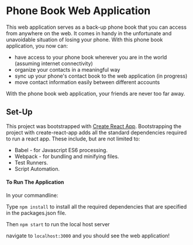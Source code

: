 # Phone Book Web Application

This web application serves as a back-up phone book that you can access from anywhere on the web. It comes in handy in the unfortunate and unavoidable situation of losing your phone. With this phone book application, you now can: 

- have access to your phone book wherever you are in the world (assuming internet connectivity)
- organize your contacts in a meaningful way
- sync up your phone's contact book to the web application (in progress) 
- move contact information easily between different accounts 

With the phone book web application, your friends are never too far away. 


## Set-Up 
This project was bootstrapped with [Create React App](https://github.com/facebook/create-react-app).
Bootstrapping the project with create-react-app adds all the standard dependencies required to run a react app. 
These include, but are not limited to: 

- Babel - for Javascript ES6 processing. 
- Webpack - for bundling and minifying files.
- Test Runners.
- Script Automation.
  
#### To Run The Application 

In your commandline: 

Type `npm install` to install all the required dependencies that are specified in the packages.json file. 

Then `npm start` to run the local host server

navigate to `localhost:3000` and you should see the web application! 

